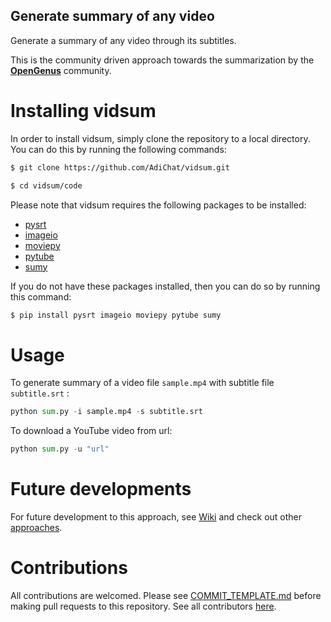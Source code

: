 ## Generate summary of any video

Generate a summary of any video through its subtitles.

This is the community driven approach towards the summarization by the **[OpenGenus](https://github.com/opengenus)** community.

# Installing vidsum

In order to install vidsum, simply clone the repository to a local directory. You can do this by running the following commands:
```sh
$ git clone https://github.com/AdiChat/vidsum.git

$ cd vidsum/code

```
Please note that vidsum requires the following packages to be installed:
- [pysrt](https://github.com/byroot/pysrt)
- [imageio](https://imageio.github.io/)
- [moviepy](https://zulko.github.io/moviepy/)
- [pytube](https://github.com/nficano/pytube)
- [sumy](https://github.com/miso-belica/sumy)

If you do not have these packages installed, then you can do so by running this command:
```sh
$ pip install pysrt imageio moviepy pytube sumy

```

# Usage

To generate summary of a video file `sample.mp4` with subtitle file `subtitle.srt` : 
```python
python sum.py -i sample.mp4 -s subtitle.srt 
```
To download a YouTube video from url:
```python
python sum.py -u "url"
```

# Future developments

For future development to this approach, see [Wiki](https://github.com/AdiChat/vidsum/wiki/Future_developments) and check out other [approaches](https://github.com/AdiChat/vidsum/wiki/Other-approaches).

# Contributions

All contributions are welcomed. Please see [COMMIT_TEMPLATE.md](https://github.com/OpenGenus/vidsum/blob/master/COMMIT_TEMPLATE.md) before making pull requests to this repository. See all contributors [here](https://github.com/AdiChat/vidsum/graphs/contributors).
